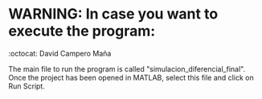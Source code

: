 # WARNING: In case you want to execute the program:  
:octocat: David Campero Maña  

The main file to run the program is called "simulacion_diferencial_final". Once the project has been opened in MATLAB, select this file and click on Run Script.  
